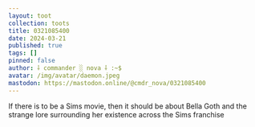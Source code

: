 ```yaml
---
layout: toot
collection: toots
title: 0321085400
date: 2024-03-21
published: true
tags: []
pinned: false
author: ⸸ commander ░ nova ⸸ :~$
avatar: /img/avatar/daemon.jpeg
mastodon: https://mastodon.online/@cmdr_nova/0321085400
---
```


If there is to be a Sims movie, then it should be about Bella Goth and the strange lore surrounding her existence across the Sims franchise
